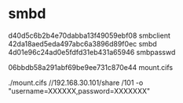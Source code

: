# smbd



d40d5c6b2b4e70dabba13f49059ebf08  smbclient     
42da18aed5eda497abc6a3896d89f0ec  smbd     
4d01e96c24ad0e5fdfd31eb431a65946  smbpasswd        


06bbdb58a291abf69be9ee731c870e44  mount.cifs   
    
./mount.cifs //192.168.30.101/share /101 -o "username=XXXXXX,password=XXXXXXX"   
